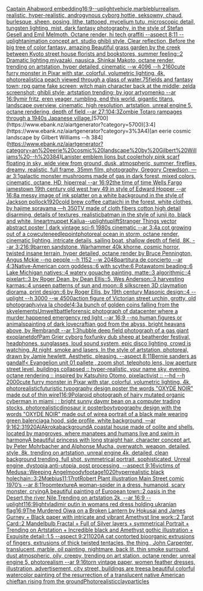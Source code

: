 [Captain Ahab](https://www.ebank.nz/aiartgenerator?category=Captain%20Ahab)[word embedding](https://www.ebank.nz/aiartgenerator?category=word%20embedding)[16:9](https://www.ebank.nz/aiartgenerator?category=16%3A9)[--uplight](https://www.ebank.nz/aiartgenerator?category=--uplight)[vehicle,marble](https://www.ebank.nz/aiartgenerator?category=vehicle%2Cmarble)[blur](https://www.ebank.nz/aiartgenerator?category=blur)[realism, realistic, hyper-realistic, androgynous cyborg hottie, seksowny, chaud, burlesque, sheen, posing, lithe, tattooed, mycelium tutu, microscopic detail, tungsten lighting, mist, dark fantasy photography, in the style of Stefan Gesell and Emil Melmoth. Octane render, hi tech graffiti  --aspect 8:11 --uplight](https://www.ebank.nz/aiartgenerator?category=realism%2C%20realistic%2C%20hyper-realistic%2C%20androgynous%20cyborg%20hottie%2C%20seksowny%2C%20chaud%2C%20burlesque%2C%20sheen%2C%20posing%2C%20lithe%2C%20tattooed%2C%20mycelium%20tutu%2C%20microscopic%20detail%2C%20tungsten%20lighting%2C%20mist%2C%20dark%20fantasy%20photography%2C%20in%20the%20style%20of%20Stefan%20Gesell%20and%20Emil%20Melmoth.%20Octane%20render%2C%20hi%20tech%20graffiti%20%20--aspect%208%3A11%20--uplight)[animation concept art, studio ghibli style, Clear reflection, Before the big tree of color fantasy, amazing Beautiful grass garden by the creek between Kyoto street house florists and bookstores, summer feeling::2 Dramatic lighting,miyazaki, nausica, Shinkai Makoto, octane render, trending on artstation, hyper detailed, cinematic --w 4096  --h 2160](https://www.ebank.nz/aiartgenerator?category=animation%20concept%20art%2C%20studio%20ghibli%20style%2C%20Clear%20reflection%2C%20Before%20the%20big%20tree%20of%20color%20fantasy%2C%20amazing%20Beautiful%20grass%20garden%20by%20the%20creek%20between%20Kyoto%20street%20house%20florists%20and%20bookstores%2C%20summer%20feeling%3A%3A2%20Dramatic%20lighting%2Cmiyazaki%2C%20nausica%2C%20Shinkai%20Makoto%2C%20octane%20render%2C%20trending%20on%20artstation%2C%20hyper%20detailed%2C%20cinematic%20--w%204096%20%20--h%202160)[cute furry monster in Pixar with star, colorful, volumetric lighting, 4k, photorealistic](https://www.ebank.nz/aiartgenerator?category=cute%20furry%20monster%20in%20Pixar%20with%20star%2C%20colorful%2C%20volumetric%20lighting%2C%204k%2C%20photorealistic)[a peach viewed through a glass of water](https://www.ebank.nz/aiartgenerator?category=a%20peach%20viewed%20through%20a%20glass%20of%20water)[.75](https://www.ebank.nz/aiartgenerator?category=.75)[fields and fantasy town; rpg game fake screen; witch main character back at the middle; zelda screenshot; ghibli style; artstation trending; by igor artyomenko --ar 16:9](https://www.ebank.nz/aiartgenerator?category=fields%20and%20fantasy%20town%3B%20rpg%20game%20fake%20screen%3B%20witch%20main%20character%20back%20at%20the%20middle%3B%20zelda%20screenshot%3B%20ghibli%20style%3B%20artstation%20trending%3B%20by%20igor%20artyomenko%20--ar%2016%3A9)[ymir fritz, eren yeager, rumbling, end this world, gigantic titans,  landscape overview, cinematic, high resolution, artstation, unreal engine 5, octane rendering, depth of field --ar 27:10](https://www.ebank.nz/aiartgenerator?category=ymir%20fritz%2C%20eren%20yeager%2C%20rumbling%2C%20end%20this%20world%2C%20gigantic%20titans%2C%20%20landscape%20overview%2C%20cinematic%2C%20high%20resolution%2C%20artstation%2C%20unreal%20engine%205%2C%20octane%20rendering%2C%20depth%20of%20field%20--ar%2027%3A10)[4:3](https://www.ebank.nz/aiartgenerator?category=4%3A3)[Zombie Totaro rampages through a 1940s Japanese village.](https://www.ebank.nz/aiartgenerator?category=Zombie%20Totaro%20rampages%20through%20a%201940s%20Japanese%20village.)[5700](https://www.ebank.nz/aiartgenerator?category=5700)[3:4](https://www.ebank.nz/aiartgenerator?category=3%3A4)[an eerie cosmic landscape by Gilbert Williams --h 384](https://www.ebank.nz/aiartgenerator?category=an%20eerie%20cosmic%20landscape%20by%20Gilbert%20Williams%20--h%20384)[Lanister emblem lions but cooler](https://www.ebank.nz/aiartgenerator?category=Lanister%20emblem%20lions%20but%20cooler)[holy pink scarf floating in sky, wide view from ground, dusk, atmospheric, summer, fireflies, dreamy, realistic, full frame, 35mm film, photography, Gregory Crewdson, —ar 3:1](https://www.ebank.nz/aiartgenerator?category=holy%20pink%20scarf%20floating%20in%20sky%2C%20wide%20view%20from%20ground%2C%20dusk%2C%20atmospheric%2C%20summer%2C%20fireflies%2C%20dreamy%2C%20realistic%2C%20full%20frame%2C%2035mm%20film%2C%20photography%2C%20Gregory%20Crewdson%2C%20%E2%80%94ar%203%3A1)[galactic monster mushrooms made of gas in dark forest, mixed colors, cinematic, octane, HD, hiperreal --ar 16:9](https://www.ebank.nz/aiartgenerator?category=galactic%20monster%20mushrooms%20made%20of%20gas%20in%20dark%20forest%2C%20mixed%20colors%2C%20cinematic%2C%20octane%2C%20HD%2C%20hiperreal%20--ar%2016%3A9)[2](https://www.ebank.nz/aiartgenerator?category=2)[the time of time Wells Fargo jamestown 19th century old west hwy 49 in style of Edward Hopper --ar 16:8](https://www.ebank.nz/aiartgenerator?category=the%20time%20of%20time%20Wells%20Fargo%20jamestown%2019th%20century%20old%20west%20hwy%2049%20in%20style%20of%20Edward%20Hopper%20--ar%2016%3A8)[a messy image of ink splatter on a white background in the style of Jackson pollock](https://www.ebank.nz/aiartgenerator?category=a%20messy%20image%20of%20ink%20splatter%20on%20a%20white%20background%20in%20the%20style%20of%20Jackson%20pollock)[1920](https://www.ebank.nz/aiartgenerator?category=1920)[cold brew coffee cat](https://www.ebank.nz/aiartgenerator?category=cold%20brew%20coffee%20cat)[taichi in the forest, white clothes, by hajime sorayama —h 350](https://www.ebank.nz/aiartgenerator?category=taichi%20in%20the%20forest%2C%20white%20clothes%2C%20by%20hajime%20sorayama%20%E2%80%94h%20350)[TV made of cloth fibers cotton high detail disarming, details of textures, realistic](https://www.ebank.nz/aiartgenerator?category=TV%20made%20of%20cloth%20fibers%20cotton%20high%20detail%20disarming%2C%20details%20of%20textures%2C%20realistic)[batman in the style of junji ito, black and white, lineart](https://www.ebank.nz/aiartgenerator?category=batman%20in%20the%20style%20of%20junji%20ito%2C%20black%20and%20white%2C%20lineart)[muppet Kailua](https://www.ebank.nz/aiartgenerator?category=muppet%20Kailua)[--uplight](https://www.ebank.nz/aiartgenerator?category=--uplight)[uplift](https://www.ebank.nz/aiartgenerator?category=uplift)[Stranger Things vector abstract poster | dark vintage sci-fi 1980s cinematic --ar 3:4](https://www.ebank.nz/aiartgenerator?category=Stranger%20Things%20vector%20abstract%20poster%20%7C%20dark%20vintage%20sci-fi%201980s%20cinematic%20--ar%203%3A4)[a cot growing out of a cow](https://www.ebank.nz/aiartgenerator?category=a%20cot%20growing%20out%20of%20a%20cow)[cute](https://www.ebank.nz/aiartgenerator?category=cute)[needlepoint](https://www.ebank.nz/aiartgenerator?category=needlepoint)[photoreal ocean in storm, octane render, cinematic lighting, intricate details, sailing boat, shallow depth of field, 8K, --ar 3:2](https://www.ebank.nz/aiartgenerator?category=photoreal%20ocean%20in%20storm%2C%20octane%20render%2C%20cinematic%20lighting%2C%20intricate%20details%2C%20sailing%20boat%2C%20shallow%20depth%20of%20field%2C%208K%2C%20--ar%203%3A2)[16:9](https://www.ebank.nz/aiartgenerator?category=16%3A9)[barren sandstone, Warhammer 40k khorne, cosmic horror, twisted insane terrain, hyper detailed, octane render by Bruce Pennington, Angus Mckie --no people --h 1152 --w 2048](https://www.ebank.nz/aiartgenerator?category=barren%20sandstone%2C%20Warhammer%2040k%20khorne%2C%20cosmic%20horror%2C%20twisted%20insane%20terrain%2C%20hyper%20detailed%2C%20octane%20render%20by%20Bruce%20Pennington%2C%20Angus%20Mckie%20--no%20people%20--h%201152%20--w%202048)[partitura de concierto  --ar 4:3](https://www.ebank.nz/aiartgenerator?category=partitura%20de%20concierto%20%20--ar%204%3A3)[Native-American corn goddess::6 with scythe:6 Potawatomi beading::6 Lake Michigan natives::4 watery gouache painting, matte::3 algorithmic::4 pixelart::3 by Roger Dean, by Dean Ellis::5, Wes Anderson::3 harvesting karmas::4 unseen patterns of sun and moon::8 silkscreen 3D claymation diorama, print design::6 by Roger Ellis, by 19th century Masonic design::4 --uplight --h 3000 --w 4500](https://www.ebank.nz/aiartgenerator?category=Native-American%20corn%20goddess%3A%3A6%20with%20scythe%3A6%20Potawatomi%20beading%3A%3A6%20Lake%20Michigan%20natives%3A%3A4%20watery%20gouache%20painting%2C%20matte%3A%3A3%20algorithmic%3A%3A4%20pixelart%3A%3A3%20by%20Roger%20Dean%2C%20by%20Dean%20Ellis%3A%3A5%2C%20Wes%20Anderson%3A%3A3%20harvesting%20karmas%3A%3A4%20unseen%20patterns%20of%20sun%20and%20moon%3A%3A8%20silkscreen%203D%20claymation%20diorama%2C%20print%20design%3A%3A6%20by%20Roger%20Ellis%2C%20by%2019th%20century%20Masonic%20design%3A%3A4%20--uplight%20--h%203000%20--w%204500)[action figure of Victorian street urchin, grotty, old photograph](https://www.ebank.nz/aiartgenerator?category=action%20figure%20of%20Victorian%20street%20urchin%2C%20grotty%2C%20old%20photograph)[¡viva la chode!](https://www.ebank.nz/aiartgenerator?category=%C2%A1viva%20la%20chode%21)[4:3](https://www.ebank.nz/aiartgenerator?category=4%3A3)[a bunch of golden coins falling from the sky](https://www.ebank.nz/aiartgenerator?category=a%20bunch%20of%20golden%20coins%20falling%20from%20the%20sky)[elements](https://www.ebank.nz/aiartgenerator?category=elements)[Umwelt](https://www.ebank.nz/aiartgenerator?category=Umwelt)[battle](https://www.ebank.nz/aiartgenerator?category=battle)[forensic photograph of datacenter where a murder happened emergency red light --ar 16:9 --no human figures or animals](https://www.ebank.nz/aiartgenerator?category=forensic%20photograph%20of%20datacenter%20where%20a%20murder%20happened%20emergency%20red%20light%20--ar%2016%3A9%20--no%20human%20figures%20or%20animals)[painting  of dark lovecraftian god from the abyss, bright heavans above,  by Rembrandt --ar 1:3](https://www.ebank.nz/aiartgenerator?category=painting%20%20of%20dark%20lovecraftian%20god%20from%20the%20abyss%2C%20bright%20heavans%20above%2C%20%20by%20Rembrandt%20--ar%201%3A3)[hubble deep field photograph of a gas giant exoplanet](https://www.ebank.nz/aiartgenerator?category=hubble%20deep%20field%20photograph%20of%20a%20gas%20giant%20exoplanet)[dof](https://www.ebank.nz/aiartgenerator?category=dof)[Pam Grier cyborg fox](https://www.ebank.nz/aiartgenerator?category=Pam%20Grier%20cyborg%20fox)[funky dub sheep at beatherder festival, headphones, sunglasses, loud sound system, epic disco lighting, crowd is watching. At night, smoke and  lasers,  In the style of artstation, photoreal, drawn by Jamie hewlett, Aesthetic, pleasing. --aspect 8:11](https://www.ebank.nz/aiartgenerator?category=funky%20dub%20sheep%20at%20beatherder%20festival%2C%20headphones%2C%20sunglasses%2C%20loud%20sound%20system%2C%20epic%20disco%20lighting%2C%20crowd%20is%20watching.%20At%20night%2C%20smoke%20and%20%20lasers%2C%20%20In%20the%20style%20of%20artstation%2C%20photoreal%2C%20drawn%20by%20Jamie%20hewlett%2C%20Aesthetic%2C%20pleasing.%20--aspect%208%3A11)[Bernie sanders as gandalf](https://www.ebank.nz/aiartgenerator?category=Bernie%20sanders%20as%20gandalf)[< Evangelion unit 01 pallete , zoom shot, telephoto lens, low aperture street level, buildings collapsed :: hyper-realistic, your name sky, evening, octane rendering :: inspired by Katsuhiro Otomo, pixelactivist :: --hd --h 2000](https://www.ebank.nz/aiartgenerator?category=%3C%20Evangelion%20unit%2001%20pallete%20%2C%20zoom%20shot%2C%20telephoto%20lens%2C%20low%20aperture%20street%20level%2C%20buildings%20collapsed%20%3A%3A%20hyper-realistic%2C%20your%20name%20sky%2C%20evening%2C%20octane%20rendering%20%3A%3A%20inspired%20by%20Katsuhiro%20Otomo%2C%20pixelactivist%20%3A%3A%20--hd%20--h%202000)[cute furry monster in Pixar with star, colorful, volumetric lighting, 4k, photorealistic](https://www.ebank.nz/aiartgenerator?category=cute%20furry%20monster%20in%20Pixar%20with%20star%2C%20colorful%2C%20volumetric%20lighting%2C%204k%2C%20photorealistic)[futuristic  typography design poster the words "OXYDE NOIR" made out of thin wire](https://www.ebank.nz/aiartgenerator?category=futuristic%20%20typography%20design%20poster%20the%20words%20%22OXYDE%20NOIR%22%20made%20out%20of%20thin%20wire)[1](https://www.ebank.nz/aiartgenerator?category=1)[16:9](https://www.ebank.nz/aiartgenerator?category=16%3A9)[Polaroid photograph of hairy mutated organic cyberman in miami : : bright sunny day](https://www.ebank.nz/aiartgenerator?category=Polaroid%20photograph%20of%20hairy%20mutated%20organic%20cyberman%20in%20miami%20%3A%20%3A%20bright%20sunny%20day)[mr bean on a computer trading stocks, photorealistic](https://www.ebank.nz/aiartgenerator?category=mr%20bean%20on%20a%20computer%20trading%20stocks%2C%20photorealistic)[dinosaur jr poster](https://www.ebank.nz/aiartgenerator?category=dinosaur%20jr%20poster)[boy](https://www.ebank.nz/aiartgenerator?category=boy)[typography design with the words "OXYDE NOIR" made out of wire](https://www.ebank.nz/aiartgenerator?category=typography%20design%20with%20the%20words%20%22OXYDE%20NOIR%22%20made%20out%20of%20wire)[a portrait of a black male wearing green balenciaga hood, side profile, white background, —ar 9:16](https://www.ebank.nz/aiartgenerator?category=a%20portrait%20of%20a%20black%20male%20wearing%20green%20balenciaga%20hood%2C%20side%20profile%2C%20white%20background%2C%20%E2%80%94ar%209%3A16)[2:3](https://www.ebank.nz/aiartgenerator?category=2%3A3)[1920](https://www.ebank.nz/aiartgenerator?category=1920)[AlAkroka](https://www.ebank.nz/aiartgenerator?category=AlAkroka)[background](https://www.ebank.nz/aiartgenerator?category=background)[A coastal house made of oolite and shells, located by mangroves, where manatees and humans live and swim in harmony](https://www.ebank.nz/aiartgenerator?category=A%20coastal%20house%20made%20of%20oolite%20and%20shells%2C%20located%20by%20mangroves%2C%20where%20manatees%20and%20humans%20live%20and%20swim%20in%20harmony)[A beautiful princess with long straight hair, character concept art, by Peter Mohrbacher and Alphonse Mucha, overwatch, weapon, detailed, style, 8k, trending on artstation, unreal engine 4k, detailed, clean background trending, full shot, symmetrical portrait, sophisticated, Unreal engine, dystopia,anti-utopia, post processing, --aspect 9:16](https://www.ebank.nz/aiartgenerator?category=A%20beautiful%20princess%20with%20long%20straight%20hair%2C%20character%20concept%20art%2C%20by%20Peter%20Mohrbacher%20and%20Alphonse%20Mucha%2C%20overwatch%2C%20weapon%2C%20detailed%2C%20style%2C%208k%2C%20trending%20on%20artstation%2C%20unreal%20engine%204k%2C%20detailed%2C%20clean%20background%20trending%2C%20full%20shot%2C%20symmetrical%20portrait%2C%20sophisticated%2C%20Unreal%20engine%2C%20dystopia%2Canti-utopia%2C%20post%20processing%2C%20--aspect%209%3A16)[victims of Medusa::Weeping Angel](https://www.ebank.nz/aiartgenerator?category=victims%20of%20Medusa%3A%3AWeeping%20Angel)[moody](https://www.ebank.nz/aiartgenerator?category=moody)[footage](https://www.ebank.nz/aiartgenerator?category=footage)[1020](https://www.ebank.nz/aiartgenerator?category=1020)[hyperrealistic black hole](https://www.ebank.nz/aiartgenerator?category=hyperrealistic%20black%20hole)[chain::](https://www.ebank.nz/aiartgenerator?category=chain%3A%3A)[3:2](https://www.ebank.nz/aiartgenerator?category=3%3A2)[Mœbius](https://www.ebank.nz/aiartgenerator?category=M%C5%93bius)[11:17](https://www.ebank.nz/aiartgenerator?category=11%3A17)[rot](https://www.ebank.nz/aiartgenerator?category=rot)[Robert Plant illustration Main Street comic 1970’s --ar 8:11](https://www.ebank.nz/aiartgenerator?category=Robert%20Plant%20illustration%20Main%20Street%20comic%201970%E2%80%99s%20--ar%208%3A11)[room](https://www.ebank.nz/aiartgenerator?category=room)[texture](https://www.ebank.nz/aiartgenerator?category=texture)[A woman-spider in a dress, humanoid, scary monster, crying](https://www.ebank.nz/aiartgenerator?category=A%20woman-spider%20in%20a%20dress%2C%20humanoid%2C%20scary%20monster%2C%20crying)[A beautiful painting of European town::2,oasis in the Desert,the river Nile,Trending on artstation,2k, --ar 16:9 --uplight](https://www.ebank.nz/aiartgenerator?category=A%20beautiful%20painting%20of%20European%20town%3A%3A2%2Coasis%20in%20the%20Desert%2Cthe%20river%20Nile%2CTrending%20on%20artstation%2C2k%2C%20--ar%2016%3A9%20--uplight)[1](https://www.ebank.nz/aiartgenerator?category=1)[16:9](https://www.ebank.nz/aiartgenerator?category=16%3A9)[light](https://www.ebank.nz/aiartgenerator?category=light)[vladimir putin in womans red  dress holding ukranian flag](https://www.ebank.nz/aiartgenerator?category=vladimir%20putin%20in%20womans%20red%20%20dress%20holding%20ukranian%20flag)[16:9](https://www.ebank.nz/aiartgenerator?category=16%3A9)[The Murdered Oiwa on a Broken Lantern by Hokusai and James Gurney + Black paper with intricate and vibrant Amethyst line work::2 Tarot Card::2 Mandelbulb Fractal + Full of Silver layers + symmetrical Portrait + Trending on Artstation + Incredible black and Amethyst gothic illustration + Exquisite detail::1.5 --aspect 9:21](https://www.ebank.nz/aiartgenerator?category=The%20Murdered%20Oiwa%20on%20a%20Broken%20Lantern%20by%20Hokusai%20and%20James%20Gurney%20%2B%20Black%20paper%20with%20intricate%20and%20vibrant%20Amethyst%20line%20work%3A%3A2%20Tarot%20Card%3A%3A2%20Mandelbulb%20Fractal%20%2B%20Full%20of%20Silver%20layers%20%2B%20symmetrical%20Portrait%20%2B%20Trending%20on%20Artstation%20%2B%20Incredible%20black%20and%20Amethyst%20gothic%20illustration%20%2B%20Exquisite%20detail%3A%3A1.5%20--aspect%209%3A21)[1020](https://www.ebank.nz/aiartgenerator?category=1020)[A cat contorted bioorganic extrusions of fingers, extrusions of thick twisted tentacles, the thing,, John Carpenter, translucent, marble, oil painting, nightmare, back lit, thin smoke surround, dust atmospheric, oily, creepy, trending on art station, octane render, unreal engine 5, photorealism --ar 9:16](https://www.ebank.nz/aiartgenerator?category=A%20cat%20contorted%20bioorganic%20extrusions%20of%20fingers%2C%20extrusions%20of%20thick%20twisted%20tentacles%2C%20the%20thing%2C%2C%20John%20Carpenter%2C%20translucent%2C%20marble%2C%20oil%20painting%2C%20nightmare%2C%20back%20lit%2C%20thin%20smoke%20surround%2C%20dust%20atmospheric%2C%20oily%2C%20creepy%2C%20trending%20on%20art%20station%2C%20octane%20render%2C%20unreal%20engine%205%2C%20photorealism%20--ar%209%3A16)[torn vintage paper, women feather dresses, illustration, advertisement, city street, buildings are trees](https://www.ebank.nz/aiartgenerator?category=torn%20vintage%20paper%2C%20women%20feather%20dresses%2C%20illustration%2C%20advertisement%2C%20city%20street%2C%20buildings%20are%20trees)[a beautiful colorful watercolor painting of the resurrection of a translucent native American chieftan rising from the ground](https://www.ebank.nz/aiartgenerator?category=a%20beautiful%20colorful%20watercolor%20painting%20of%20the%20resurrection%20of%20a%20translucent%20native%20American%20chieftan%20rising%20from%20the%20ground)[Photorealistic](https://www.ebank.nz/aiartgenerator?category=Photorealistic)[clay](https://www.ebank.nz/aiartgenerator?category=clay)[particles](https://www.ebank.nz/aiartgenerator?category=particles)